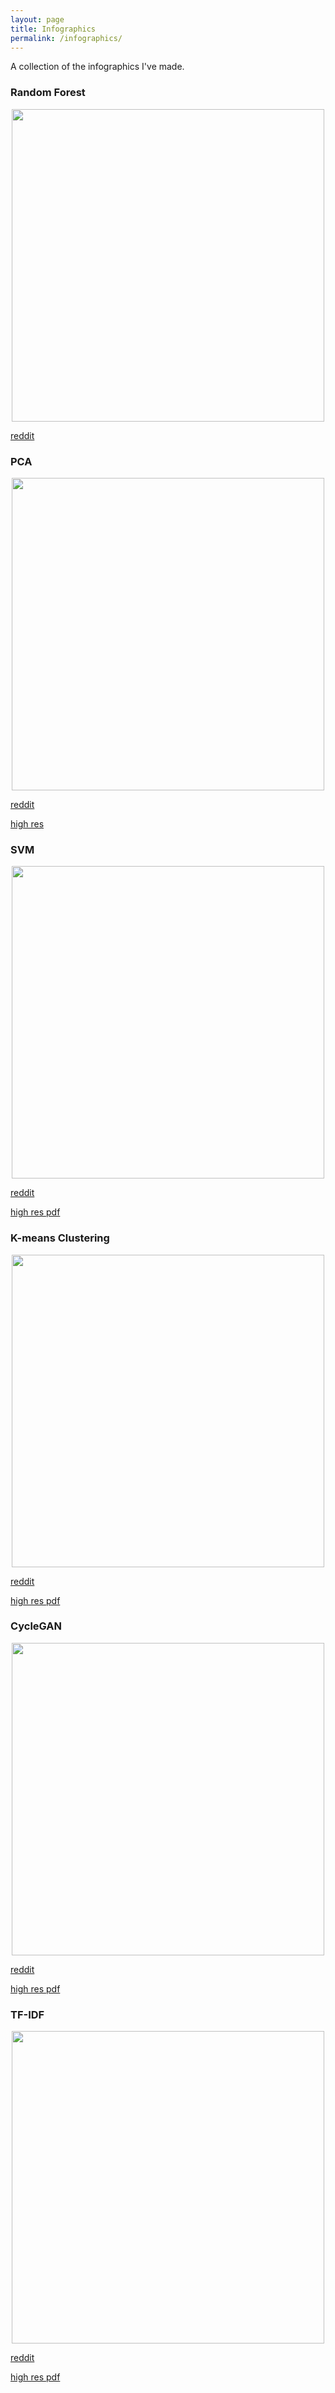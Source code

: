 ```yaml
---
layout: page
title: Infographics
permalink: /infographics/
---
```


A collection of the infographics I've made.

### Random Forest

<div style="text-align: center"><img src="/images/infographics/random_forest_with_feedback1.png" width="500" /></div>

[reddit](https://www.reddit.com/r/learnmachinelearning/comments/mh30f8/random_forest_infographic_feedback_appreciated/)

### PCA

<div style="text-align: center"><img src="/images/infographics/PCA.png" width="500" /></div>

[reddit](https://www.reddit.com/r/learnmachinelearning/comments/kx0cu6/infographic_to_explain_principal_component/)

[high res](https://drive.google.com/file/d/1dW9RYz8yUOSvrASi38HY6wGS_acXBchb/view?usp=sharing)

### SVM

<div style="text-align: center"><img src="/images/infographics/SVM_updated.png" width="500" /></div>

[reddit](https://www.reddit.com/r/learnmachinelearning/comments/knmf0h/infographic_to_remember_how_svms_work_let_me_know/)

[high res pdf](https://drive.google.com/file/d/1RW2RGQfPFUmZqzNG8jOGvrbfUEail8fA/view?usp=sharing)

### K-means Clustering

<div style="text-align: center"><img src="/images/infographics/kmeans_infographic.png" width="500" /></div>

[reddit](https://www.reddit.com/r/learnmachinelearning/comments/kipra3/i_made_an_infographic_to_summarise_kmeans/)

[high res pdf](https://drive.google.com/file/d/1tphu2c6bg590Izs7vy_YH_9WuPs30cIl/view?usp=sharing)

### CycleGAN

<div style="text-align: center"><img src="/images/infographics/cyclegan_infographic.png" width="500" /></div>

[reddit](https://www.reddit.com/r/learnmachinelearning/comments/jblogq/i_made_an_infographic_to_help_me_remember_the/)

[high res pdf](https://drive.google.com/file/d/1JcCmFo8wpt-i7JUv_Mcp30ZAv5KOZj48/view?usp=sharing)

### TF-IDF

<div style="text-align: center"><img src="/images/infographics/tf_idf.png" width="500" /></div>


[reddit](https://www.reddit.com/r/learnmachinelearning/comments/gway54/i_made_an_infographic_to_help_me_remember_how/)

[high res pdf](https://drive.google.com/file/d/1jD4mLglppzfyWh00DzGeJTm-6_Xn0QgP/view?usp=sharing)


